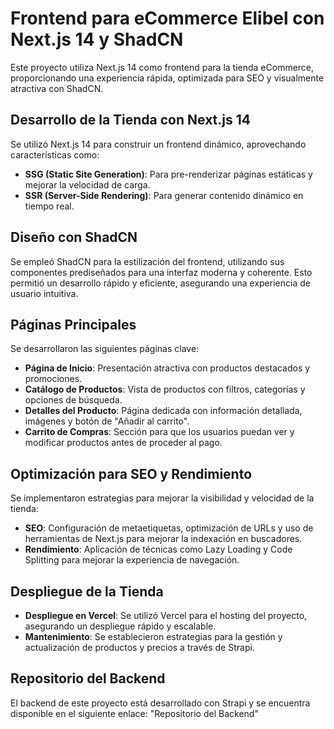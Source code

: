 # Frontend para eCommerce Elibel con Next.js 14 y ShadCN

Este proyecto utiliza Next.js 14 como frontend para la tienda eCommerce, proporcionando una experiencia rápida, optimizada para SEO y visualmente atractiva con ShadCN.

## Desarrollo de la Tienda con Next.js 14
Se utilizó Next.js 14 para construir un frontend dinámico, aprovechando características como:
- **SSG (Static Site Generation)**: Para pre-renderizar páginas estáticas y mejorar la velocidad de carga.
- **SSR (Server-Side Rendering)**: Para generar contenido dinámico en tiempo real.

## Diseño con ShadCN
Se empleó ShadCN para la estilización del frontend, utilizando sus componentes prediseñados para una interfaz moderna y coherente. Esto permitió un desarrollo rápido y eficiente, asegurando una experiencia de usuario intuitiva.

## Páginas Principales
Se desarrollaron las siguientes páginas clave:
- **Página de Inicio**: Presentación atractiva con productos destacados y promociones.
- **Catálogo de Productos**: Vista de productos con filtros, categorías y opciones de búsqueda.
- **Detalles del Producto**: Página dedicada con información detallada, imágenes y botón de "Añadir al carrito".
- **Carrito de Compras**: Sección para que los usuarios puedan ver y modificar productos antes de proceder al pago.

## Optimización para SEO y Rendimiento
Se implementaron estrategias para mejorar la visibilidad y velocidad de la tienda:
- **SEO**: Configuración de metaetiquetas, optimización de URLs y uso de herramientas de Next.js para mejorar la indexación en buscadores.
- **Rendimiento**: Aplicación de técnicas como Lazy Loading y Code Splitting para mejorar la experiencia de navegación.

## Despliegue de la Tienda
- **Despliegue en Vercel**: Se utilizó Vercel para el hosting del proyecto, asegurando un despliegue rápido y escalable.
- **Mantenimiento**: Se establecieron estrategias para la gestión y actualización de productos y precios a través de Strapi.

## Repositorio del Backend

El backend de este proyecto está desarrollado con Strapi y se encuentra disponible en el siguiente enlace:
"Repositorio del Backend"


